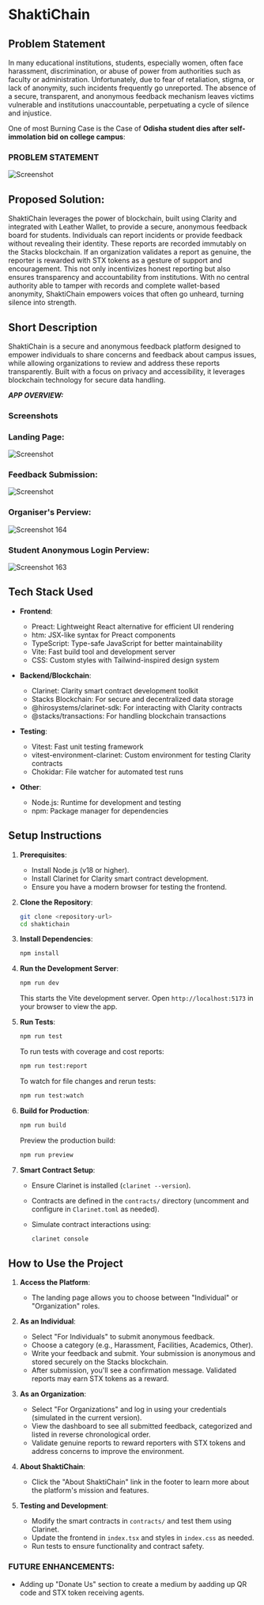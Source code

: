 # ShaktiChain

## Problem Statement

In many educational institutions, students, especially women, often face harassment, discrimination, or abuse of power from authorities such as faculty or administration. Unfortunately, due to fear of retaliation, stigma, or lack of anonymity, such incidents frequently go unreported. The absence of a secure, transparent, and anonymous feedback mechanism leaves victims vulnerable and institutions unaccountable, perpetuating a cycle of silence and injustice.

One of most Burning Case is the Case of **Odisha student dies after self-immolation bid on college campus**:
### PROBLEM STATEMENT
![Screenshot](./assets/Screenshot%202025-07-26%20165015.png)

## Proposed Solution:

ShaktiChain leverages the power of blockchain, built using Clarity and integrated with Leather Wallet, to provide a secure, anonymous feedback board for students. Individuals can report incidents or provide feedback without revealing their identity. These reports are recorded immutably on the Stacks blockchain. If an organization validates a report as genuine, the reporter is rewarded with STX tokens as a gesture of support and encouragement. This not only incentivizes honest reporting but also ensures transparency and accountability from institutions. With no central authority able to tamper with records and complete wallet-based anonymity, ShaktiChain empowers voices that often go unheard, turning silence into strength.

## Short Description

ShaktiChain is a secure and anonymous feedback platform designed to empower individuals to share concerns and feedback about campus issues, while allowing organizations to review and address these reports transparently. Built with a focus on privacy and accessibility, it leverages blockchain technology for secure data handling.

***APP OVERVIEW:***
### Screenshots
### Landing Page:
![Screenshot](./assets/Screenshot%202025-07-26%20170514.png)
### Feedback Submission:
![Screenshot](./assets/Screenshot%202025-07-26%20170542.png)
### Organiser's Perview:
![Screenshot 164](./assets/Screenshot%20(164).png)
### Student Anonymous Login Perview: 
![Screenshot 163](./assets/Screenshot%20(163).png)


## Tech Stack Used

- **Frontend**:

  - Preact: Lightweight React alternative for efficient UI rendering
  - htm: JSX-like syntax for Preact components
  - TypeScript: Type-safe JavaScript for better maintainability
  - Vite: Fast build tool and development server
  - CSS: Custom styles with Tailwind-inspired design system

- **Backend/Blockchain**:

  - Clarinet: Clarity smart contract development toolkit
  - Stacks Blockchain: For secure and decentralized data storage
  - @hirosystems/clarinet-sdk: For interacting with Clarity contracts
  - @stacks/transactions: For handling blockchain transactions

- **Testing**:

  - Vitest: Fast unit testing framework
  - vitest-environment-clarinet: Custom environment for testing Clarity contracts
  - Chokidar: File watcher for automated test runs

- **Other**:

  - Node.js: Runtime for development and testing
  - npm: Package manager for dependencies

## Setup Instructions

1. **Prerequisites**:

   - Install Node.js (v18 or higher).
   - Install Clarinet for Clarity smart contract development.
   - Ensure you have a modern browser for testing the frontend.

2. **Clone the Repository**:

   ```bash
   git clone <repository-url>
   cd shaktichain
   ```

3. **Install Dependencies**:

   ```bash
   npm install
   ```

4. **Run the Development Server**:

   ```bash
   npm run dev
   ```

   This starts the Vite development server. Open `http://localhost:5173` in your browser to view the app.

5. **Run Tests**:

   ```bash
   npm run test
   ```

   To run tests with coverage and cost reports:

   ```bash
   npm run test:report
   ```

   To watch for file changes and rerun tests:

   ```bash
   npm run test:watch
   ```

6. **Build for Production**:

   ```bash
   npm run build
   ```

   Preview the production build:

   ```bash
   npm run preview
   ```

7. **Smart Contract Setup**:

   - Ensure Clarinet is installed (`clarinet --version`).
   - Contracts are defined in the `contracts/` directory (uncomment and configure in `Clarinet.toml` as needed).
   - Simulate contract interactions using:

     ```bash
     clarinet console
     ```


## How to Use the Project

1. **Access the Platform**:

   - The landing page allows you to choose between "Individual" or "Organization" roles.

2. **As an Individual**:

   - Select "For Individuals" to submit anonymous feedback.
   - Choose a category (e.g., Harassment, Facilities, Academics, Other).
   - Write your feedback and submit. Your submission is anonymous and stored securely on the Stacks blockchain.
   - After submission, you'll see a confirmation message. Validated reports may earn STX tokens as a reward.

3. **As an Organization**:

   - Select "For Organizations" and log in using your credentials (simulated in the current version).
   - View the dashboard to see all submitted feedback, categorized and listed in reverse chronological order.
   - Validate genuine reports to reward reporters with STX tokens and address concerns to improve the environment.

4. **About ShaktiChain**:

   - Click the "About ShaktiChain" link in the footer to learn more about the platform's mission and features.

5. **Testing and Development**:

   - Modify the smart contracts in `contracts/` and test them using Clarinet.
   - Update the frontend in `index.tsx` and styles in `index.css` as needed.
   - Run tests to ensure functionality and contract safety.
### FUTURE ENHANCEMENTS:
- Adding up "Donate Us" section to create a medium by aadding up QR code and STX token receiving agents.
